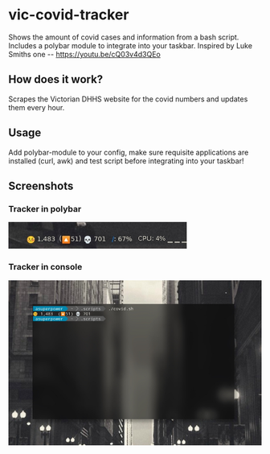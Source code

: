 # vic-covid-tracker
Shows the amount of covid cases and information from a bash script. Includes a polybar module to integrate into your taskbar. Inspired by Luke Smiths one -- https://youtu.be/cQ03v4d3QEo

## How does it work?
Scrapes the Victorian DHHS website for the covid numbers and updates them every hour.

## Usage
Add polybar-module to your config, make sure requisite applications are installed (curl, awk) and test script before integrating into your taskbar!

## Screenshots
### Tracker in polybar
![Victorian Covid tracker in Polybar](/screenshots/polybar.jpg)
### Tracker in console
![Victorian Covid tracker in terminal window](/screenshots/console.jpg)
